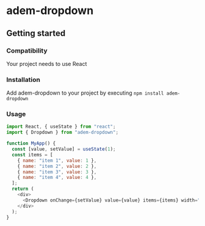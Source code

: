 # adem-dropdown

## Getting started

### Compatibility

Your project needs to use React

### Installation

Add adem-dropdown to your project by executing `npm install adem-dropdown`

### Usage

```js
import React, { useState } from "react";
import { Dropdown } from "adem-dropdown";

function MyApp() {
  const [value, setValue] = useState(1);
  const items = [
    { name: "item 1", value: 1 },
    { name: "item 2", value: 2 },
    { name: "item 3", value: 3 },
    { name: "item 4", value: 4 },
  ];
  return (
    <div>
      <Dropdown onChange={setValue} value={value} items={items} width="100px" iconSrc={/* icon src */}  />
    </div>
  );
}
```

